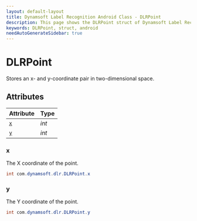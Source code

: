 ```yaml
---
layout: default-layout
title: Dynamsoft Label Recognition Android Class - DLRPoint
description: This page shows the DLRPoint struct of Dynamsoft Label Recognition for Android Language.
keywords: DLRPoint, struct, android
needAutoGenerateSidebar: true
---
```



# DLRPoint
Stores an x- and y-coordinate pair in two-dimensional space.


## Attributes
  
| Attribute | Type | 
|---------- | ---- | 
| [`x`](#x) | *int* |
| [`y`](#y) | *int* |


### x
The X coordinate of the point.
```java
int com.dynamsoft.dlr.DLRPoint.x
```


### y
The Y coordinate of the point.
```java
int com.dynamsoft.dlr.DLRPoint.y
```
